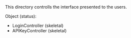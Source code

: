 This directory controlls the interface presented to the users.

Object (status):
- LoginController (skeletal)
- APIKeyController (skeletal)